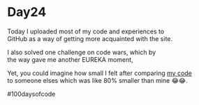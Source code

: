 # Day24

Today I uploaded most of my code and experiences to  
GitHub as a way of getting more acquainted with the site.

I also solved one challenge on code wars, which by  
the way gave me another EUREKA moment,

Yet, you could imagine how small I felt after comparing [my code](../CodeFiles/Day24/codeWars.cpp)  
to someone elses which was like 80% smaller than mine 😂😂.

#100daysofcode
